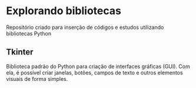 # Explorando bibliotecas
Repositório criado para inserção de códigos e estudos utilizando bibliotecas Python

## Tkinter
Biblioteca padrão do Python para criação de interfaces gráficas (GUI). Com ela, é possível criar janelas, botões, campos de texto e outros elementos visuais de forma simples.
